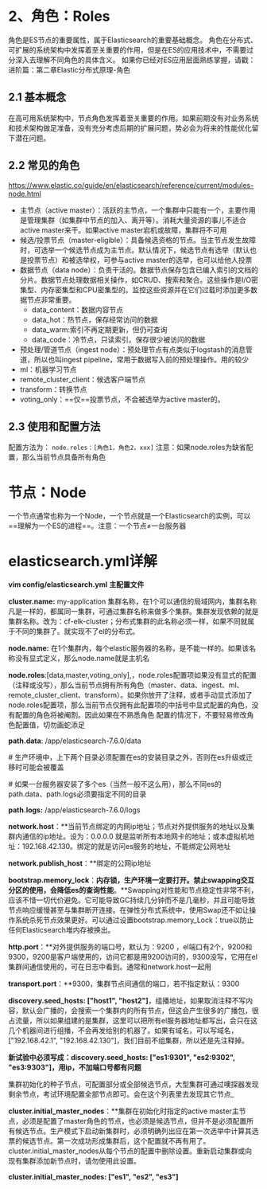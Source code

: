 # 2、角色：Roles
角色是ES节点的重要属性，属于Elasticsearch的重要基础概念。
角色在分布式、可扩展的系统架构中发挥着至关重要的作用，但是在ES的应用技术中，不需要过分深入去理解不同角色的具体含义。
如果你已经对ES应用层面熟练掌握，请戳：进阶篇：第二章Elastic分布式原理-角色
## 2.1 基本概念
在高可用系统架构中，节点角色发挥着至关重要的作用。如果前期没有对业务系统和技术架构做足准备，没有充分考虑后期的扩展问题，势必会为将来的性能优化留下潜在问题。
## 2.2 常见的角色
https://www.elastic.co/guide/en/elasticsearch/reference/current/modules-node.html
- 主节点（active master）：活跃的主节点，一个集群中只能有一个，主要作用是管理集群（如集群中节点的加入、离开等）。消耗大量资源的事儿不适合active master来干。如果active master宕机或故障，集群将不可用
- 候选/投票节点（master-eligible）：具备候选资格的节点。当主节点发生故障时，可选举一个候选节点成为主节点。默认情况下，候选节点有选举（默认也是投票节点）和被选举权，可参与active master的选举，也可以给他人投票
- 数据节点（data node）：负责干活的。数据节点保存包含已编入索引的文档的分片。数据节点处理数据相关操作，如CRUD、搜索和聚合。这些操作是I/O密集型、内存密集型和CPU密集型的。监控这些资源并在它们过载时添加更多数据节点非常重要。
	- data_content：数据内容节点
	- data_hot：热节点，保存经常访问的数据
	- data_warm:索引不再定期更新，但仍可查询
	- data_code：冷节点，只读索引。保存很少被访问的数据
- 预处理/管道节点（ingest node）：预处理节点有点类似于logstash的消息管道，所以也叫ingest pipeline，常用于数据写入前的预处理操作。用的较少
- ml：机器学习节点
- remote_cluster_client：候选客户端节点
- transform：转换节点
- voting_only：==仅==投票节点，不会被选举为active master的。
## 2.3 使用和配置方法
配置方法为：
`node.roles：[角色1，角色2，xxx]`
注意：如果node.roles为缺省配置，那么当前节点具备所有角色
# 节点：Node
一个节点通常也称为一个Node，一个节点就是一个Elasticsearch的实例，可以==理解为一个ES的进程==。注意：一个节点≠一台服务器
# elasticsearch.yml详解
**vim config/elasticsearch.yml** **主配置文件**

**cluster.name:** my-application 集群名称，在1个可以通信的局域网内，集群名称凡是一样的，都属同一集群，可通过集群名称来做多个集群。集群发现依赖的就是集群名称。改为：cf-elk-cluster；分布式集群的此名称必须一样，如果不同就属于不同的集群了。就实现不了el的分布式。

**node.name:** 在1个集群内，每个elastic服务器的名称，是不能一样的。如果该名称没有显式定义，那么node.name就是主机名

**node.roles**:[data,master,voting_only],，node.roles配置项如果没有显式的配置（注释或没写），那么当前节点拥有所有角色（master、data、ingest、ml、remote_cluster_client、transform）。如果你放开了注释，或者手动显式添加了node.roles配置项，那么当前节点仅拥有此配置项的中括号中显式配置的角色，没有配置的角色将被阉割。因此如果在不熟悉角色 配置的情况下，不要轻易修改角色配置值，切勿画蛇添足

**path.data**: /app/elasticsearch-7.6.0/data

\# 生产环境中，上下两个目录必须配置在es的安装目录之外，否则在es升级或迁移时可能会被覆盖

\# 如果一台服务器安装了多个es（当然一般不这么用），那么不同es的path.data、path.logs必须要指定不同的目录

**path.logs:** /app/elasticsearch-7.6.0/logs

**network.host**：**当前节点绑定的内网ip地址；节点对外提供服务的地址以及集群内通信的ip地址。设为：0.0.0.0 就是监听所有本地网卡的地址；或本虚拟机地址：192.168.42.130。绑定的就是访问es服务的地址，不能绑定公网地址

**network.publish_host**：**绑定的公网ip地址

**bootstrap.memory_lock**：**内存锁，生产环境一定要打开。禁止swapping交互分区的使用，会降低es的查询性能**。**Swapping对性能和节点稳定性非常不利，应该不惜一切代价避免。它可能导致GC持续几分钟而不是几毫秒，并且可能导致节点响应缓慢甚至与集群断开连接。在弹性分布式系统中，使用Swap还不如让操作系统杀死节点效果更好。可以通过设置bootstrap.memory_Lock：true以防止任何Elasticsearch堆内存被换出。

**http.port**：**对外提供服务的端口号，默认为：9200 ，el端口有2个，9200和9300，9200是客户端使用的，访问它都是用9200访问的，9300没写，它用在el集群间通信使用的，可在日志中看到。通常和network.host一起用

**transport.port**：**9300，集群节点间通信的端口，若不指定默认：9300

**discovery.seed_hosts: ["host1", "host2"]**，组播地址，如果取消注释不写内容，默认会广播的，会搜索一个集群内的所有节点，但这会产生很多的广播包，很占流量，所以如果组建的是集群，这里可以把所有el服务器地址都写出，会只在这几个机器间进行组播，不会再发给别的机器了。如果有域名，可以写域名，["192.168.42.1", "192.168.42.130"]，我们目前不组集群，所以还是先注释掉。

**新试验中必须写成：discovery.seed_hosts: ["es1:9301", "es2:9302", "es3:9303"]，用ip，不加端口号都有问题**

集群初始化的种子节点，可配置部分或全部候选节点，大型集群可通过噢探器发现剩余节点，考试环境配置全部节点即可。会在这个列表里去发现其它节点_

**cluster.initial_master_nodes**：**集群在初始化时指定的active master主节点，必须是配置了master角色的节点，也必须是候选节点，但并不是必须配置所有候选节点。生产模式下启动新集群时，必须明确列出应在第一次选举中计算其选票的候选节点。第一次成功形成集群后，这个配置就不再有用了。cluster.initial_master_nodes从每个节点的配置中删除设置。重新启动集群或向现有集群添加新节点时，请勿使用此设置。

**cluster.initial_master_nodes: ["es1", "es2", "es3"]**


